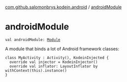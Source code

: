 [com.github.salomonbrys.kodein.android](index.md) / [androidModule](.)

# androidModule

`val androidModule: `[`Module`](../com.github.salomonbrys.kodein/-kodein/-module/index.md)

A module that binds a lot of Android framework classes:

```
class MyActivity : Activity(), KodeinInjected {
  override val injector = KodeinInjector()
  override val inflator: LayoutInflator by withContext(this).instance()
}
```

